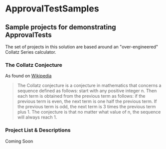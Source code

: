 # ApprovalTestSamples

## Sample projects for demonstrating ApprovalTests

The set of projects in this solution are based around an "over-engineered" Collatz Series calculator.

### The Collatz Conjecture

As found on [Wikipedia](https://en.wikipedia.org/wiki/Collatz_conjecture)
> The Collatz conjecture is a conjecture in mathematics that concerns a sequence defined as follows: start with any positive integer n.  Then each term is obtained from the previous term as follows: if the previous term is even, the next term is one half the previous term.  If the previous term is odd, the next term is 3 times the previous term plus 1. The conjecture is that no matter what value of n, the  sequence will always reach 1. 

### Project List & Descriptions

Coming Soon

